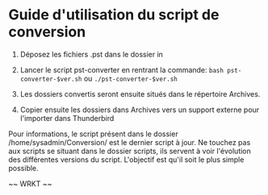# Guide d'utilisation du script de conversion

1. Déposez les fichiers .pst dans le dossier in

2. Lancer le script pst-converter en rentrant la commande:
`bash pst-converter-$ver.sh` ou `./pst-converter-$ver.sh`

3. Les dossiers convertis seront ensuite situés dans le répertoire Archives.

4. Copier ensuite les dossiers dans Archives vers un support externe pour l'importer dans Thunderbird

Pour informations, le script présent dans le dossier /home/sysadmin/Conversion/ est le dernier script à jour. Ne touchez pas aux scripts se situant dans le dossier scripts, ils servent à voir l'évolution des différentes versions du script. L'objectif est qu'il soit le plus simple possible.

~~ WRKT ~~
